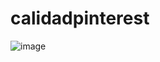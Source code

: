 # calidadpinterest
![image](https://user-images.githubusercontent.com/52264444/137560982-e6e5ac93-6178-4817-be01-8c4f28480b96.png)
